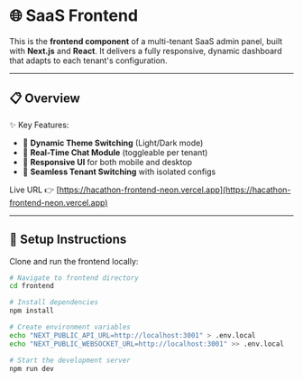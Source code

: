 # 🌐 SaaS Frontend

This is the **frontend component** of a multi-tenant SaaS admin panel, built with **Next.js** and **React**. It delivers a fully responsive, dynamic dashboard that adapts to each tenant's configuration.

---

## 📋 Overview

✨ Key Features:
- 🎨 **Dynamic Theme Switching** (Light/Dark mode)
- 💬 **Real-Time Chat Module** (toggleable per tenant)
- 📱 **Responsive UI** for both mobile and desktop
- 🔄 **Seamless Tenant Switching** with isolated configs

Live URL 👉 [https://hacathon-frontend-neon.vercel.app](https://hacathon-frontend-neon.vercel.app)

---

## 🚀 Setup Instructions

Clone and run the frontend locally:

```bash
# Navigate to frontend directory
cd frontend

# Install dependencies
npm install

# Create environment variables
echo "NEXT_PUBLIC_API_URL=http://localhost:3001" > .env.local
echo "NEXT_PUBLIC_WEBSOCKET_URL=http://localhost:3001" >> .env.local

# Start the development server
npm run dev
